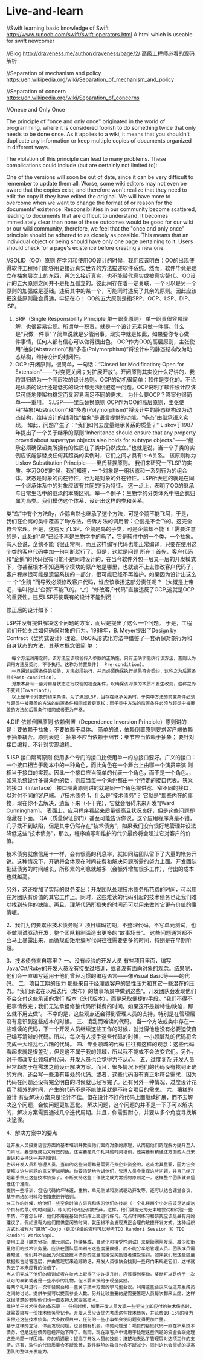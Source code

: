 # Live-and-learn

//Swift
  learning basic knowledge of Swift
  http://www.runoob.com/swift/swift-operators.html
  A html which is useable for swift newcomer
  
  
//Blog
  http://draveness.me/author/draveness/page/2/  高级工程师必看的源码解析
  
  
//Separation of mechanism and policy
  https://en.wikipedia.org/wiki/Separation_of_mechanism_and_policy
  
  
//Separation of concern
https://en.wikipedia.org/wiki/Separation_of_concerns


//Onece and Only Once

  The principle of "once and only once" originated in the world of programming, where it is considered foolish to do something twice that only needs to be done once. As it applies to a wiki, it means that you shouldn't duplicate any information or keep multiple copies of documents organized in different ways.

  The violation of this principle can lead to many problems. These complications could include (but are certainly not limited to):

  One of the versions will soon be out of date, since it can be very difficult to remember to update them all. Worse, some wiki editors may not even be aware that the copies exist, and therefore won't realize that they need to edit the copy if they have edited the original.
  We will have more to overcome when we want to change the format of or reason for the documents' existence.
  Responsibilities in our community become scattered, leading to documents that are difficult to understand.
  It becomes immediately clear than none of these outcomes would be good for our wiki or our wiki community, therefore, we feel that the "once and only once" principle should be adhered to as closely as possible. This means that an individual   object or being should have only one page pertaining to it. Users should check for a page's existence before creating a   new one.


//SOLID（OO）原则
  在学习和使用OO设计的时候，我们应该明白：OO的出现使得软件工程师们能够用更接近真实世界的方法描述软件系统。然而，软件毕竟是建立在抽象层次上的东西，再怎么接近真实，也不能替代真实或被真实替代。 
  OO设计的五大原则之间并不是相互孤立的。彼此间存在着一定关联，一个可以是另一个原则的加强或是基础。违反其中的某一个，可能同时违反了其余的原则。因此应该把这些原则融会贯通，牢记在心！ 
  OO的五大原则是指SRP、OCP、LSP、DIP、ISP。 
  1. SRP（Single Responsibility Principle 单一职责原则） 
  单一职责很容易理解，也很容易实现。所谓单一职责，就是一个设计元素只做一件事。什么是“只做一件事”？简单说就是少管闲事。现实中就是如此，如果要你专心做一件事情，任何人都有信心可以做得很出色。 
  OCP作为OO的高层原则，主张使用“抽象(Abstraction)”和“多态(Polymorphism)”将设计中的静态结构改为动态结构，维持设计的封闭性。 
  2. OCP :开闭原则，很简单，一句话：“Closed for Modification; Open for   Extension”——“对变更关闭；对扩展开放”。开闭原则其实没什么好讲的，我将其归结为一个高层次的设计总则。OCP的动机很简单：软件是变化的。不论是优质的设计还是低劣的设计都无法回避这一问题。OCP说明了软件设计应该尽可能地使架构稳定而又容易满足不同的需求。   为什么要OCP？答案也很简单——重用。 
  3.LSP——里氏替换原则 
  OCP作为OO的高层原则，主张使用“抽象(Abstraction)”和“多态(Polymorphism)”将设计中的静态结构改为动态结构，维持设计的封闭性“抽象”是语言提供的功能。“多态”由继承语义实现。 如此，问题产生了：“我们如何去度量继承关系的质量？” 
  Liskov于1987年提出了一个关于继承的原则“Inheritance should ensure that any property proved about supertype objects also   holds for subtype objects.”——“继承必须确保超类所拥有的性质在子类中仍然成立。”也就是说，当一个子类的实例应该能够替换任何其超类的实例时，它们之间才具有is-A关系。 
  该原则称为Liskov Substitution Principle——里氏替换原则。 
  我们来研究一下LSP的实质。学习OO的时候，我们知道，一个对象是一组状态和一系列行为的组合体。状态是对象的内在特性，行为是对象的外在特性。LSP所表述的就是在同一个继承体系中的对象应该有共同的行为特征。 
  这一点上，表明了OO的继承与日常生活中的继承的本质区别。举一个例子：生物学的分类体系中把企鹅归属为鸟类。我们模仿这个体系，设计出这样的类和关系。 
  
  
  类“鸟”中有个方法fly，企鹅自然也继承了这个方法，可是企鹅不能飞阿，于是，我们在企鹅的类中覆盖了fly方法，告诉方法的调用者：企鹅是不会飞的。这完全符合常理。但是，这违反了LSP，企鹅是鸟的子类，可是企鹅却不能飞！需要注意的是，此处的“鸟”已经不再是生物学中的鸟了，它是软件中的一个类、一个抽象。 
  有人会说，企鹅不能飞很正常啊，而且这样编写代码也能正常编译，只要在使用这个类的客户代码中加一句判断就行了。但是，这就是问题 所在！首先，客户代码和“企鹅”的代码很有可能不是同时设计的，在当今软件外包一层又一层的开发模式下，你甚至根本不知道两个模块的原产地是哪里，也就谈不上去修改客户代码了。客户程序很可能是遗留系统的一部分，很可能已经不再维护，如果因为设计出这么一 个“企鹅  ”而导致必须修改客户代码，谁应该承担这部分责任呢？（大概是上帝吧，谁叫他让“企鹅”不能飞的。^_^）“修改客户代码”直接违反了OCP,这就是OCP的重要性。违反LSP将使既有的设计不能封闭！ 
  
  修正后的设计如下： 
  
  LSP并没有提供解决这个问题的方案，而只是提出了这么一个问题。 于是，工程师们开始关注如何确保对象的行为。1988年，B.   Meyer提出了Design by Contract（契约式设计）理论。DbC从形式化方法中借鉴了一套确保对象行为和自身状态的方法，其基本概念很简 单 ： 
  
      每个方法调用之前，该方法应该校验传入参数的正确性，只有正确才能执行该方法，否则认为调用方违反契约，不予执行。这称为前置条件(  Pre-condition)。 
      一旦通过前置条件的校验，方法必须执行，并且必须确保执行结果符合契约，这称之为后置条件(Post-condition)。 
      对象本身有一套对自身状态进行校验的检查条件，以确保该对象的本质不发生改变，这称之为不变式(Invariant)。 
      以上是单个对象的约束条件。为了满足LSP，当存在继承关系时，子类中方法的前置条件必须与超类中被覆盖的方法的前置条件相同或者更宽松；而子类中方法的后置条件必须与超类中被覆盖的方法的后置条件相同或者更为严格。 
  
  4.DIP 依赖倒置原则 
  依赖倒置（Dependence Inversion Principle）原则讲的是：要依赖于抽象，不要依赖于具体。 
  简单的说，依赖倒置原则要求客户端依赖于抽象耦合。原则表述： 
  抽象不应当依赖于细节；细节应当依赖于抽象； 
  要针对接口编程，不针对实现编程。 
  
  5.ISP 接口隔离原则 
  使用多个专门的接口比使用单一的总接口要好。广义的接口：一个接口相当于剧本中的一种角色，而此角色在一个舞台上由哪一个演员来演  则相当于接口的实现。因此一个接口应当简单的代表一个角色，而不是一个角色。，如果系统设计多哥角色的话，则应当每一个角色都由一  个特定的接口代表。狭义的接口（Interface）:接口隔离原则讲的就是同一个角色提供宽、窄不同的接口，以对付不同的客户端。
//技术债务
1、什么是“技术债务”？
  它就是“那些内在的事物，现在你不去解决，遗留下来（不干完），它就会阻碍未来开发”[Ward Cunningham]。   表面上，应用程序看起来质量很高且状况良好，但是这些问题却隐藏在下面。   QA（质量保证部门）甚至可能告诉你说，这个应用程序真是不错，几乎找不到缺陷，但是其中仍然存在“技术债务”，如果我们没有很好地管理并设法降低这些“技术债务”，那么，程序编写和维护的代价最终将会超过它对客户的价值。
  
  技术债务就像信用卡一样，会有很高的利息率，就如同给团队留下了大量的帐务开销。这种情况下，开销将会体现在时间花费和解决问题所需的努力上面。开发团队拖延债务的时间越长，所积累的利息就越多（会额外增加很多工作），付出的成本也就越高。
  
  另外，这还增加了实际的财务支出：开发团队处理技术债务所花费的时间，可以用在对团队有价值的其它工作上。同时，这些难读的代码引起的技术债务也让我们难以找到软件的缺陷。再且，理解代码所损失的时间还可以用来做其它更有价值的事情呢。

2、我们为何要累积技术债务呢？
  项目编码初期，不整理代码，不写单元测试，也不做测试驱动开发，整个团队粗制滥造出更多的“故事场景”。 这些问题通常都不会马上暴露出来，而循规蹈矩地编写代码往往需要更多的时间，特别是在早期阶段。

3、技术债务来自哪里？
  一、没有经验的开发人员 
      有些项目里面，编写Java/C#/Ruby的开发人员没有接受过培训，或者没有面向对象的观念。结果呢，他们会一直编写适用于他们曾经习惯的编程语言——像Visual Basic等——的代码。
  二、项目工期的压力 
      那些来自于经理或客户的显性压力和其它一些潜在的压力。“我们承诺在以后迭代（发布）的故事场景中做到这些”。开发团队会发现他们不会交付这些承诺的发行 版本（迭代版本），而是采取便捷的手段。“我们不得不把事情做完；我们无法承担修整代码所耗费的时间。如果这不是新特性/缺陷，那么就不用去做”。 不幸的是，这些观点还会得到管理人员的支持，特别是在管理层没有意识到这些成本的时候。
  三、凌乱而难读的代码。
      当一个方法或类中存在一些难读的代码，下一个开发人员继续这些工作的时候，就觉得他也没有必要迫使自己编写清晰的代码。所以，每次有人接手这些代码的时候，一小段脏乱的代码将会变成一大堆乱七八糟的代码。
  四、专业领域的代码
      往往有这样的观念：这些代码看起来就是很差劲，但是这不属于我的领域，所以我不能或不会改变它们。另外，对于修改专业领域的代码，开发人员也会觉得力不从心。
  五、过度复杂 
      开发人员经常趋向于在需求之前设计解决方案。而且，很多情况下他们的代码没有找到正确的方向，还会写一些没有用处的代码。或者，这些代码没有真正地符合需求，因为代码在问题还没有完全明白的时候就已经写完了。还有另外一种情况，过度设计花费了额外的时间，产生的代码不是不能使用就是不符合项目的需求。
  六、糟糕的设计
      有些解决方案只是设计不佳。但在设计不好的代码上面继续扩展，而不去解决这个问题，会使问题更加恶化。
      解决问题，这个问题的并不是一下子可以解决的，解决方案需要通过几个迭代周期。并且，你需要耐心，并要从多个角度寻找解决途径。

4、解决方案中的要点

    让开发人员接受语言方面的基本培训并教授他们面向对象的原理，从而把他们的理解力提升至入门阶段。要想既成功又有效的话，这需要花几个礼拜的时间培训，还需要有精通这方面的人员来跟进和支持这一系列培训。
    告诉开发人员和管理人员，当前的这些问题都是需要花费企业资金的。这点尤其重要，因为它会使解决这些问题的意义更加明确。你要清楚地告诉他们，管理人员会重视这些问题，并且已经开始着手偿还这些技术债务了。不断支持这些工作使之成为常规的原则之一，这样整个团队就会信任这个准则。
    提供一些培训，包括代码的坏味道，重构，单元测试和测试驱动开发等。还可以结合课堂会议，基于网络的材料和书籍来进行培训。
    在工作的时候，给他们一些空余时间去研究和练习他们的技能（一个礼拜两个小时应该是达成这个目标的最小的时间量）。练习的代码应该被丢弃，这样，他们就能无拘无束地尝试和试验一些事情，不管怎么样，他们不用在基础代码库上面进行练习。花点时间练习和研究应该是最有用的建议了。假如没有为他们提供空闲的时间，就压根不会发现真正合理的敏捷开发方式。这种组织方式也被称为“道场”-Dojo（更加详细的资料可以参考TDD Randori Session 和 TDD Randori Workshop）。
    使用工具（静态分析，单元测试，持续集成，自动化可接受性测试）来帮助团队发现、减少和衡量他们的技术债务量。应该在团队层面利用这些度量数据，而不能分享给管理人员。团队成员需要知道，他们并不会因为对这些技术债务的度量而接受奖励或者遭受惩罚。如果我们把这些度量数据报告给管理层，并由管理层来追踪的话，开发人员很快会找到一些窍门来规避它们，这样就失去了本来应有的价值了。
    当人们完成了他们的培训或者在技术上取得了少许提升时，应该得到奖励。奖励可以是给予一次认可的表彰或者是一些小小的礼物，但不要直接给予现金奖励。
    每两个礼拜进行一次午餐聚会和一些关于技术方面的学习型会议。利用这些会议来促进开发成员之间的讨论。提供午餐可以提高参会人数。另外比较重要的是需要管理人员每次都来出席，这样就很清楚的表明他们也一直支持大家提高技术。
    维护关于技术债务的备忘录 – 任何时候，如果开发人员发现一些无法立即应付的技术债务时，就需要填写一份技术债务登记卡。开发人员应该优先考虑这些技术债务，并花费10-15%的精力来偿还这些技术债务。大多数项目中，任何的一些小事都会使问题变得更加严重。
    基于这样的立场，你会发现问题，也会拥有机会。你的问题是：项目的基础代码一直在积累技术债务，但是这些债务已经开始下降了。然而，现在跟客户申请用于处理这些问题的资金会跟处理这些问题一样困难。你的机遇是：提高了开发人员的技能；清楚地表达了管理层对这项工作的支持，还有，软件的代码质量会不断改善，软件缺陷的数目也会不断减少。同时这也会很好的提高团队的整体开发能力。
